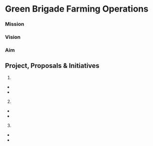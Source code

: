 # Green Brigade Farming Operations

### Mission

### Vision

### Aim

## Project, Proposals & Initiatives

1.
*
*
2.
*
*
3.
*
*
